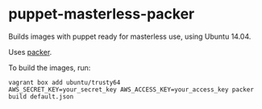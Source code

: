 puppet-masterless-packer
========================


Builds images with puppet ready for masterless use, using Ubuntu 14.04.

Uses [packer](http://packer.io).


To build the images, run:


```shell
vagrant box add ubuntu/trusty64
AWS_SECRET_KEY=your_secret_key AWS_ACCESS_KEY=your_access_key packer build default.json
```
